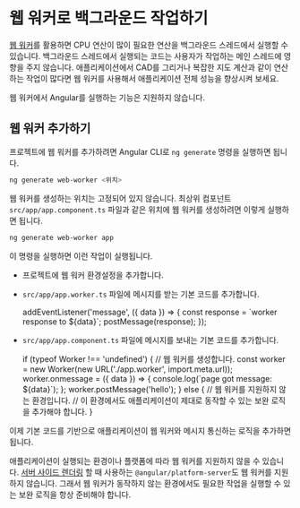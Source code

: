 <!--
# Background processing using web workers
-->
# 웹 워커로 백그라운드 작업하기

<!--
[Web workers](https://developer.mozilla.org/en-US/docs/Web/API/Web_Workers_API) allow you to run CPU-intensive computations in a background thread,
freeing the main thread to update the user interface.
If you find your application performs a lot of computations, such as generating CAD drawings or doing heavy geometrical calculations, using web workers can help increase your application's performance.

<div class="alert is-helpful">

The CLI does not support running Angular itself in a web worker.

</div>
-->
[웹 워커](https://developer.mozilla.org/en-US/docs/Web/API/Web_Workers_API)를 활용하면 CPU 연산이 많이 필요한 연산을 백그라운드 스레드에서 실행할 수 있습니다.
백그라운드 스레드에서 실행되는 코드는 사용자가 작업하는 메인 스레드에 영향을 주지 않습니다.
애플리케이션에서 CAD를 그리거나 복잡한 지도 계산과 같이 연산하는 작업이 많다면 웹 워커를 사용해서 애플리케이션 전체 성능을 향상시켜 보세요.


<div class="alert is-helpful">

웹 워커에서 Angular를 실행하는 기능은 지원하지 않습니다.

</div>


<!--
## Adding a web worker
-->
## 웹 워커 추가하기

<!--
To add a web worker to an existing project, use the Angular CLI `ng generate` command.

```bash
ng generate web-worker <location>
```

You can add a web worker anywhere in your application.
For example, to add a web worker to the root component, `src/app/app.component.ts`, run the following command.

```bash
ng generate web-worker app
```

The command performs the following actions.

- Configures your project to use web workers, if it isn't already.
- Adds the following scaffold code to `src/app/app.worker.ts` to  receive messages.

  <code-example language="typescript" header="src/app/app.worker.ts">
  addEventListener('message', ({ data }) => {
    const response = `worker response to ${data}`;
    postMessage(response);
  });
 </code-example>

- Adds the following scaffold code to `src/app/app.component.ts` to use the worker.

  <code-example language="typescript" header="src/app/app.component.ts">
  if (typeof Worker !== 'undefined') {
    // Create a new
    const worker = new Worker(new URL('./app.worker', import.meta.url));
    worker.onmessage = ({ data }) => {
      console.log(`page got message: ${data}`);
    };
    worker.postMessage('hello');
  } else {
    // Web workers are not supported in this environment.
    // You should add a fallback so that your program still executes correctly.
  }
  </code-example>

After you generate this initial scaffold, you must refactor your code to use the web worker by sending messages to and from the worker.

<div class="alert is-important">

Some environments or platforms, such as `@angular/platform-server` used in [Server-side Rendering](guide/universal), don't support web workers. To ensure that your application will work in these environments, you must provide a fallback mechanism to perform the computations that the worker would otherwise perform.

</div>
-->
프로젝트에 웹 워커를 추가하려면 Angular CLI로 `ng generate` 명령을 실행하면 됩니다.

```bash
ng generate web-worker <위치>
```

웹 워커를 생성하는 위치는 고정되어 있지 않습니다.
최상위 컴포넌트 `src/app/app.component.ts` 파일과 같은 위치에 웹 워커를 생성하려면 이렇게 실행하면 됩니다.

```bash
ng generate web-worker app
```

이 명령을 실행하면 이런 작업이 실행됩니다.

- 프로젝트에 웹 워커 환경설정을 추가합니다.
- `src/app/app.worker.ts` 파일에 메시지를 받는 기본 코드를 추가합니다.

  <code-example language="typescript" header="src/app/app.worker.ts">
  addEventListener('message', ({ data }) => {
    const response = `worker response to ${data}`;
    postMessage(response);
  });
 </code-example>

- `src/app/app.component.ts` 파일에 메시지를 보내는 기본 코드를 추가합니다.

  <code-example language="typescript" header="src/app/app.component.ts">
  if (typeof Worker !== 'undefined') {
    // 웹 워커를 생성합니다.
    const worker = new Worker(new URL('./app.worker', import.meta.url));
    worker.onmessage = ({ data }) => {
      console.log(`page got message: ${data}`);
    };
    worker.postMessage('hello');
  } else {
    // 웹 워커를 지원하지 않는 환경입니다.
    // 이 환경에서도 애플리케이션이 제대로 동작할 수 있는 보완 로직을 추가해야 합니다.
  }
  </code-example>

이제 기본 코드를 기반으로 애플리케이션이 웹 워커와 메시지 통신하는 로직을 추가하면 됩니다.


<div class="alert is-important">

애플리케이션이 실행되는 환경이나 플랫폼에 따라 웹 워커를 지원하지 않을 수 있습니다.
[서버 사이드 렌더링](guide/universal) 할 때 사용하는 `@angular/platform-server`도 웹 워커를 지원하지 않습니다.
그래서 웹 워커가 동작하지 않는 환경에서도 필요한 작업을 실행할 수 있는 보완 로직을 항상 준비해야 합니다.

</div>
